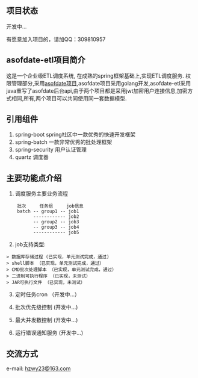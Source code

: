 ## 项目状态
开发中...

有愿意加入项目的，请加QQ：309810957

## asofdate-etl项目简介
这是一个企业级ETL调度系统, 在成熟的spring框架基础上,实现ETL调度服务. 权限管理部分,采用[asofdate项目](https://github.com/hzwy23/asofdate),asofdate项目采用golang开发,asofdate-etl采用java重写了asofdate后台api,由于两个项目都是采用jwt加密用户连接信息,加密方式相同,所有,两个项目可以共同使用同一套数据模型.

## 引用组件
1. spring-boot spring社区中一款优秀的快速开发框架
2. spring-batch 一款非常优秀的批处理框架
3. spring-security 用户认证管理
4. quartz 调度器

## 主要功能点介绍

1. 调度服务主要业务流程
```
	批次     任务组     job信息
	batch -- group1 -- job1
	      ------------ job2
    	  -- group2 -- job3
    	  -- group3 -- job4
    	  ------------ job5
```

2. job支持类型:
```
> 数据库存储过程 (已实现，单元测试完成，通过)
> shell脚本 （已实现，单元测试完成，通过）
> CMD批次处理脚本 （已实现，单元测试完成，通过）
> 二进制可执行程序 （已实现，未测试）
> JAR可执行文件 （已实现，未测试）
```

3. 定时任务cron （开发中...）

4. 批次优先级控制 (开发中...)

5. 最大并发数控制 (开发中...)

6. 运行错误通知服务 (开发中...)

## 交流方式
e-mail: hzwy23@163.com